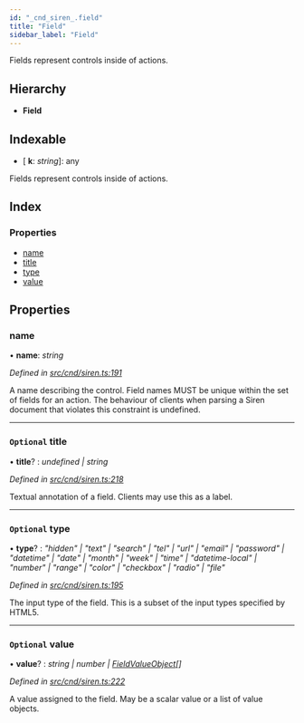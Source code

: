```yaml
---
id: "_cnd_siren_.field"
title: "Field"
sidebar_label: "Field"
---
```


Fields represent controls inside of actions.

## Hierarchy

* **Field**

## Indexable

* \[ **k**: *string*\]: any

Fields represent controls inside of actions.

## Index

### Properties

* [name](_cnd_siren_.field.md#name)
* [title](_cnd_siren_.field.md#optional-title)
* [type](_cnd_siren_.field.md#optional-type)
* [value](_cnd_siren_.field.md#optional-value)

## Properties

###  name

• **name**: *string*

*Defined in [src/cnd/siren.ts:191](https://github.com/comit-network/comit-js-sdk/blob/cef77e4/src/cnd/siren.ts#L191)*

A name describing the control. Field names MUST be unique within the set of fields for an action. The behaviour of clients when parsing a Siren document that violates this constraint is undefined.

___

### `Optional` title

• **title**? : *undefined | string*

*Defined in [src/cnd/siren.ts:218](https://github.com/comit-network/comit-js-sdk/blob/cef77e4/src/cnd/siren.ts#L218)*

Textual annotation of a field. Clients may use this as a label.

___

### `Optional` type

• **type**? : *"hidden" | "text" | "search" | "tel" | "url" | "email" | "password" | "datetime" | "date" | "month" | "week" | "time" | "datetime-local" | "number" | "range" | "color" | "checkbox" | "radio" | "file"*

*Defined in [src/cnd/siren.ts:195](https://github.com/comit-network/comit-js-sdk/blob/cef77e4/src/cnd/siren.ts#L195)*

The input type of the field. This is a subset of the input types specified by HTML5.

___

### `Optional` value

• **value**? : *string | number | [FieldValueObject](_cnd_siren_.fieldvalueobject.md)[]*

*Defined in [src/cnd/siren.ts:222](https://github.com/comit-network/comit-js-sdk/blob/cef77e4/src/cnd/siren.ts#L222)*

A value assigned to the field.  May be a scalar value or a list of value objects.
